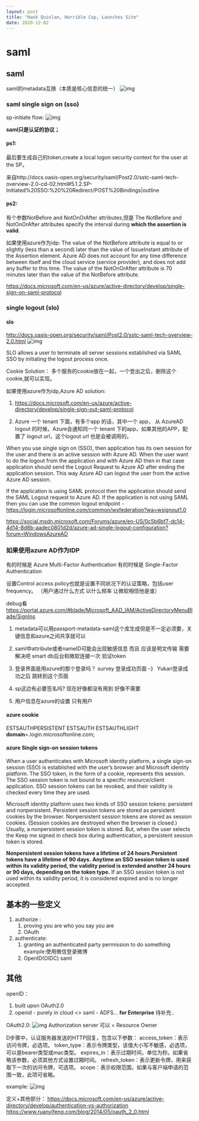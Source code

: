 ```yaml
---
layout: post
title: "Hank Quinlan, Horrible Cop, Launches Site"
date: 2020-12-02
---
```

# saml

## saml 

saml的metadata互换（本质是核心信息的统一）
![img](./md_pics_archive/saml.png)

### saml single sign on (sso)
sp-initiate flow:
![img](./md_pics_archive/saml-flow.png)

**saml只是认证的协议；**
#### ps1:
最后要生成自己的token,create a local logon security context for the user at the SP。

来自http://docs.oasis-open.org/security/saml/Post2.0/sstc-saml-tech-overview-2.0-cd-02.html#5.1.2.SP-Initiated%20SSO:%20%20Redirect/POST%20Bindings|outline

#### ps2:  
有个参数NotBefore and NotOnOrAfter attributes,但是
The NotBefore and NotOnOrAfter attributes specify the interval during **which the assertion is valid**.

如果使用azure作为idp:
The value of the NotBefore attribute is equal to or slightly (less than a second) later than the value of IssueInstant attribute of the Assertion element. Azure AD does not account for any time difference between itself and the cloud service (service provider), and does not add any buffer to this time.
The value of the NotOnOrAfter attribute is 70 minutes later than the value of the NotBefore attribute.

https://docs.microsoft.com/en-us/azure/active-directory/develop/single-sign-on-saml-protocol


### single logout (slo)

#### slo
http://docs.oasis-open.org/security/saml/Post2.0/sstc-saml-tech-overview-2.0.html
![img](./md_pics_archive/slo.png)

SLO allows a user to terminate all server sessions established via SAML SSO by initiating the logout process once. 

Cookie Solution：
多个服务的cookie放在一起，一个登出之后，删除这个cookie,就可以实现。


如果使用azure作为idp,Azure AD solution:
1. https://docs.microsoft.com/en-us/azure/active-directory/develop/single-sign-out-saml-protocol

2. Azure 一个 tenant 下面，有多个app 的话，其中一个 app， 从 AzureAD logout 的时候，Azure会通知同一个 tenant 下的app，如果其他的APP，配置了 logout url，这个logout url 也是会被调用的。

When you use single sign on (SSO), then application has its own session for the user and there is an active session with Azure AD. When the user want to do the logout from the application and with Azure AD then in that case application should send the Logout Request to Azure AD after ending the application session. This way Azure AD can logout the user from the active Azure AD session.

If the application is using SAML protocol then the application should send the SAML Logout request to Azure AD. If the application is not using SAML then you can use the common logout endpoint - https://login.microsoftonline.com/common/wsfederation?wa=wsignout1.0 

https://social.msdn.microsoft.com/Forums/azure/en-US/0c5b6bf7-dc14-4d14-8d8b-aadec0801d2d/azure-ad-single-logout-configuration?forum=WindowsAzureAD

### 如果使用azure AD作为IDP

有的时候是 Azure Multi-Factor Authentication
有的时候是 Single-Factor Authentication

设置Control access policy也就是设置不同状况下的认证策略，包括user frequency。
（用户通过什么方式 以什么频率 让微软相信他是谁）

debug看
https://portal.azure.com/#blade/Microsoft_AAD_IAM/ActiveDirectoryMenuBlade/SignIns

1. metadata可以用passport-metadata-saml这个库生成但是不一定必须要，关键信息和azure之间共享就可以

2. saml中attribute或者nameID可能会出现敏感信息 而且 应该是明文传输 需要解决吧
smart db后台和微软连接一次 验证token

5. 登录界面是用azure的那个登录吗？
survey 登录成功页面 -》 Yukari登录成功之后 跳转到这个页面

6. sp这边有必要签名吗? 现在好像都没有用到
好像不需要

7. 用户信息在azure的设置
只有用户

#### azure cookie
ESTSAUTHPERSISTENT
ESTSAUTH
ESTSAUTHLIGHT
**domain**=.login.microsoftonline.com;

#### azure Single sign-on session tokens
When a user authenticates with Microsoft identity platform, a single sign-on session (SSO) is established with the user’s browser and Microsoft identity platform. The SSO token, in the form of a cookie, represents this session. The SSO session token is not bound to a specific resource/client application. SSO session tokens can be revoked, and their validity is checked every time they are used.

Microsoft identity platform uses two kinds of SSO session tokens: persistent and nonpersistent. Persistent session tokens are stored as persistent cookies by the browser. Nonpersistent session tokens are stored as session cookies. (Session cookies are destroyed when the browser is closed.) Usually, a nonpersistent session token is stored. But, when the user selects the Keep me signed in check box during authentication, a persistent session token is stored.

**Nonpersistent session tokens have a lifetime of 24 hours.Persistent tokens have a lifetime of 90 days.** **Anytime an SSO session token is used within its validity period, the validity period is extended another 24 hours or 90 days, depending on the token type.** If an SSO session token is not used within its validity period, it is considered expired and is no longer accepted.





## 基本的一些定义
1. authorize :
   1. proving you are who you say you are  
   2. OAuth
2. authenticate: 
   1. granting an authenticated party permission to do something example:使用微信登录微博
   2. OpenID(OIDC) saml



## 其他
openID：
1. built upon OAuth2.0
2. openid - purely in cloud  <>  saml - ADFS... **for Enterprise**
待补充..

OAuth2.0:
![img](./md_pics_archive/OAuth2.0.png)
Authorization server 可以 = Resource Owner

D步骤中，认证服务器发送的HTTP回复，包含以下参数：
access_token：表示访问令牌，必选项。
token_type：表示令牌类型，该值大小写不敏感，必选项，可以是bearer类型或mac类型。
expires_in：表示过期时间，单位为秒。如果省略该参数，必须其他方式设置过期时间。
refresh_token：表示更新令牌，用来获取下一次的访问令牌，可选项。
scope：表示权限范围，如果与客户端申请的范围一致，此项可省略。

example:
![img](./md_pics_archive/OAuth2例子.png)


定义+其他部分：
https://docs.microsoft.com/en-us/azure/active-directory/develop/authentication-vs-authorization
https://www.ruanyifeng.com/blog/2014/05/oauth_2_0.html